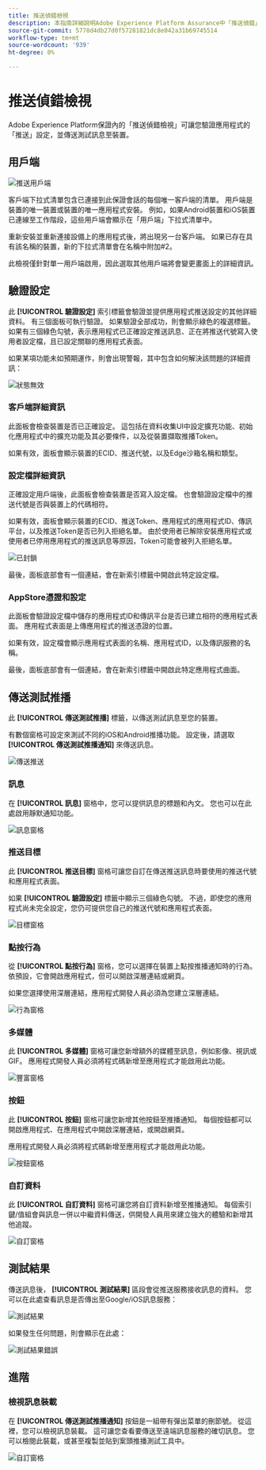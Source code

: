 ```yaml
---
title: 推送偵錯檢視
description: 本指南詳細說明Adobe Experience Platform Assurance中「推送偵錯」檢視的相關資訊。
source-git-commit: 5778d4db27d0f57281821dc8e042a31b69745514
workflow-type: tm+mt
source-wordcount: '939'
ht-degree: 0%

---
```



# 推送偵錯檢視

Adobe Experience Platform保證內的「推送偵錯檢視」可讓您驗證應用程式的「推送」設定，並傳送測試訊息至裝置。

## 用戶端

![推送用戶端](./images/push-debug-view/clients.png)

客戶端下拉式清單包含已連接到此保證會話的每個唯一客戶端的清單。 用戶端是裝置的唯一裝置或裝置的唯一應用程式安裝。 例如，如果Android裝置和iOS裝置已連線至工作階段，這些用戶端會顯示在「用戶端」下拉式清單中。

重新安裝並重新連接設備上的應用程式後，將出現另一台客戶端。 如果已存在具有該名稱的裝置，新的下拉式清單會在名稱中附加#2。

此檢視僅針對單一用戶端啟用，因此選取其他用戶端將會變更畫面上的詳細資訊。

## 驗證設定

此 **[!UICONTROL 驗證設定]** 索引標籤會驗證並提供應用程式推送設定的其他詳細資料。 有三個面板可執行驗證。 如果驗證全部成功，則會顯示綠色的複選標籤。 如果有三個綠色勾號，表示應用程式已正確設定推送訊息、正在將推送代號寫入使用者設定檔，且已設定關聯的應用程式表面。

如果某項功能未如預期運作，則會出現警報，其中包含如何解決該問題的詳細資訊：

![狀態無效](./images/push-debug-view/invalid-state.png)

### 客戶端詳細資訊

此面板會檢查裝置是否已正確設定。 這包括在資料收集UI中設定擴充功能、初始化應用程式中的擴充功能及其必要條件，以及從裝置擷取推播Token。

如果有效，面板會顯示裝置的ECID、推送代號，以及Edge沙箱名稱和類型。

### 設定檔詳細資訊

正確設定用戶端後，此面板會檢查裝置是否寫入設定檔。 也會驗證設定檔中的推送代號是否與裝置上的代碼相符。

如果有效，面板會顯示裝置的ECID、推送Token、應用程式的應用程式ID、傳訊平台，以及推送Token是否已列入拒絕名單。 由於使用者已解除安裝應用程式或使用者已停用應用程式的推送訊息等原因，Token可能會被列入拒絕名單。

![已封鎖](./images/push-debug-view/deny-list-blocked.png)

最後，面板底部會有一個連結，會在新索引標籤中開啟此特定設定檔。

### AppStore憑證和設定

此面板會驗證設定檔中儲存的應用程式ID和傳訊平台是否已建立相符的應用程式表面。 應用程式表面是上傳應用程式的推送憑證的位置。

如果有效，設定檔會顯示應用程式表面的名稱、應用程式ID，以及傳訊服務的名稱。

最後，面板底部會有一個連結，會在新索引標籤中開啟此特定應用程式曲面。

## 傳送測試推播

此 **[!UICONTROL 傳送測試推播]** 標籤，以傳送測試訊息至您的裝置。

有數個窗格可設定來測試不同的iOS和Android推播功能。 設定後，請選取 **[!UICONTROL 傳送測試推播通知]** 來傳送訊息。

![傳送推送](./images/push-debug-view/send.png)

### 訊息

在 **[!UICONTROL 訊息]** 窗格中，您可以提供訊息的標題和內文。 您也可以在此處啟用靜默通知功能。

![訊息窗格](./images/push-debug-view/message-pane.png)

### 推送目標

此 **[!UICONTROL 推送目標]** 窗格可讓您自訂在傳送推送訊息時要使用的推送代號和應用程式表面。

如果 **[!UICONTROL 驗證設定]** 標籤中顯示三個綠色勾號。 不過，即使您的應用程式尚未完全設定，您仍可提供您自己的推送代號和應用程式表面。

![目標窗格](./images/push-debug-view/target-pane.png)

### 點按行為

從 **[!UICONTROL 點按行為]** 窗格，您可以選擇在裝置上點按推播通知時的行為。 依預設，它會開啟應用程式，但可以開啟深層連結或網頁。

如果您選擇使用深層連結，應用程式開發人員必須為您建立深層連結。

![行為窗格](./images/push-debug-view/click-behavior.png)

### 多媒體

此 **[!UICONTROL 多媒體]** 窗格可讓您新增額外的媒體至訊息，例如影像、視訊或GIF。 應用程式開發人員必須將程式碼新增至應用程式才能啟用此功能。

![豐富窗格](./images/push-debug-view/rich-pane.png)

### 按鈕

此 **[!UICONTROL 按鈕]** 窗格可讓您新增其他按鈕至推播通知。 每個按鈕都可以開啟應用程式、在應用程式中開啟深層連結，或開啟網頁。

應用程式開發人員必須將程式碼新增至應用程式才能啟用此功能。

![按鈕窗格](./images/push-debug-view/buttons-pane.png)

### 自訂資料

此 **[!UICONTROL 自訂資料]** 窗格可讓您將自訂資料新增至推播通知。 每個索引鍵/值組會與訊息一併以中繼資料傳送，供開發人員用來建立強大的體驗和新增其他追蹤。

![自訂窗格](./images/push-debug-view/custom-pane.png)

## 測試結果

傳送訊息後， **[!UICONTROL 測試結果]** 區段會從推送服務接收訊息的資料。 您可以在此處查看訊息是否傳出至Google/iOS訊息服務：

![測試結果](./images/push-debug-view/test-results.png)

如果發生任何問題，則會顯示在此處：

![測試結果錯誤](./images/push-debug-view/test-error.png)

## 進階

### 檢視訊息裝載

在 **[!UICONTROL 傳送測試推播通知]** 按鈕是一組帶有彈出菜單的刪節號。 從這裡，您可以檢視訊息裝載。 這可讓您查看要傳送至遠端訊息服務的確切訊息。 您可以檢閱此裝載，或甚至複製並貼到案頭推播測試工具中。

![自訂窗格](./images/push-debug-view/message-payload.png)
